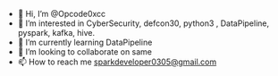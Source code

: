 - 👋 Hi, I’m @Opcode0xcc
- 👀 I’m interested in CyberSecurity, defcon30, python3 , DataPipeline, pyspark, kafka, hive.
- 🌱 I’m currently learning DataPipeline
- 💞️ I’m looking to collaborate on same
- 📫 How to reach me sparkdeveloper0305@gmail.com

<!---
Opcode0xcc/Opcode0xcc is a ✨ special ✨ repository because its `README.md` (this file) appears on your GitHub profile.
You can click the Preview link to take a look at your changes.
--->
